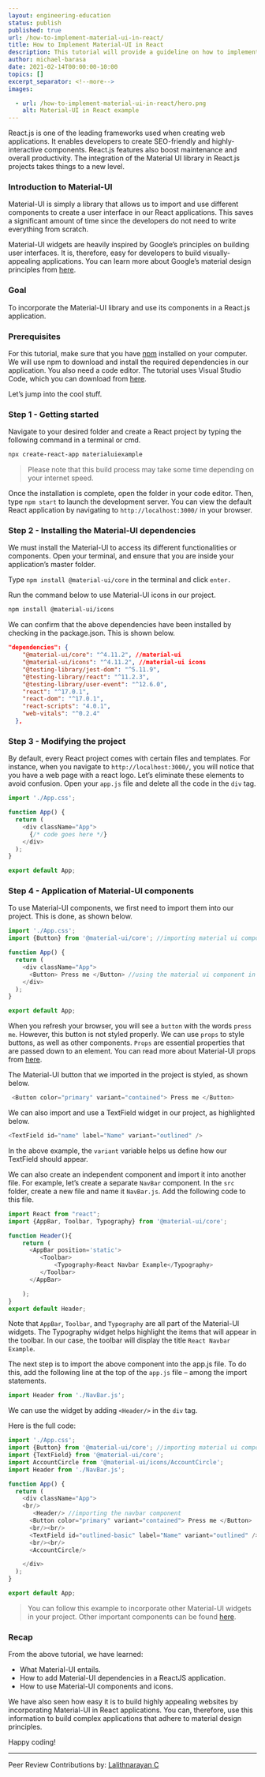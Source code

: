 ```yaml
---
layout: engineering-education
status: publish
published: true
url: /how-to-implement-material-ui-in-react/
title: How to Implement Material-UI in React
description: This tutorial will provide a guideline on how to implement material ui in react applications. Material-UI is a simple library that allows developers to import and use different components to create a user interface in react applications.
author: michael-barasa
date: 2021-02-14T00:00:00-10:00
topics: []
excerpt_separator: <!--more-->
images:

  - url: /how-to-implement-material-ui-in-react/hero.png
    alt: Material-UI in React example
---
```

React.js is one of the leading frameworks used when creating web applications. It enables developers to create SEO-friendly and highly-interactive components. React.js features also boost maintenance and overall productivity. The integration of the Material UI library in React.js projects takes things to a new level.
<!--more-->
### Introduction to Material-UI
Material-UI is simply a library that allows us to import and use different components to create a user interface in our React applications. This saves a significant amount of time since the developers do not need to write everything from scratch. 

Material-UI widgets are heavily inspired by Google’s principles on building user interfaces. It is, therefore, easy for developers to build visually-appealing applications. You can learn more about Google’s material design principles from [here](https://material.io/design/introduction#principles).

### Goal
To incorporate the Material-UI library and use its components in a React.js application.

### Prerequisites
For this tutorial, make sure that you have [npm](https://www.npmjs.com/) installed on your computer. We will use npm to download and install the required dependencies in our application. You also need a code editor. The tutorial uses Visual Studio Code, which you can download from [here](https://code.visualstudio.com/).

Let’s jump into the cool stuff.

### Step 1 - Getting started
Navigate to your desired folder and create a React project by typing the following command in a terminal or cmd.

```bash
npx create-react-app materialuiexample
```

> Please note that this build process may take some time depending on your internet speed.

Once the installation is complete, open the folder in your code editor. Then, type `npm start` to launch the development server. You can view the default React application by navigating to `http://localhost:3000/` in your browser.

### Step 2 - Installing the Material-UI dependencies
We must install the Material-UI to access its different functionalities or components. Open your terminal, and ensure that you are inside your application’s master folder.

Type `npm install @material-ui/core` in the terminal and click `enter.` 

Run the command below to use Material-UI icons in our project.

```bash
npm install @material-ui/icons
```

We can confirm that the above dependencies have been installed by checking in the package.json. This is shown below.

```JSON
"dependencies": {
    "@material-ui/core": "^4.11.2", //material-ui
    "@material-ui/icons": "^4.11.2", //material-ui icons
    "@testing-library/jest-dom": "^5.11.9",
    "@testing-library/react": "^11.2.3",
    "@testing-library/user-event": "^12.6.0",
    "react": "^17.0.1",
    "react-dom": "^17.0.1",
    "react-scripts": "4.0.1",
    "web-vitals": "^0.2.4"
  },
```

### Step 3 - Modifying the project
By default, every React project comes with certain files and templates. For instance, when you navigate to `http://localhost:3000/`, you will notice that you have a web page with a react logo. Let’s eliminate these elements to avoid confusion.
Open your `app.js` file and delete all the code in the `div` tag.

```javascript
import './App.css';

function App() {
  return (
    <div className="App">
      {/* code goes here */}
    </div>
  );
}

export default App;
```

### Step 4 - Application of Material-UI components
To use Material-UI components, we first need to import them into our project. This is done, as shown below.

```javascript
import './App.css';
import {Button} from '@material-ui/core'; //importing material ui component

function App() {
  return (
    <div className="App">
      <Button> Press me </Button> //using the material ui component in our project
    </div>
  );
}

export default App;
```

When you refresh your browser, you will see a `button` with the words `press me`. However, this button is not styled properly. 
We can use `props` to style buttons, as well as other components. `Props` are essential properties that are passed down to an element. You can read more about Material-UI props from [here]( https://material-ui.com/api/).

The Material-UI button that we imported in the project is styled, as shown below.

```javascript
 <Button color="primary" variant="contained"> Press me </Button> 
```
We can also import and use a TextField widget in our project, as highlighted below.

```javascript
<TextField id="name" label="Name" variant="outlined" />
```
In the above example, the `variant` variable helps us define how our TextField should appear.

We can also create an independent component and import it into another file. For example, let’s create a separate `NavBar` component.
In the `src` folder, create a new file and name it `NavBar.js`. Add the following code to this file.

```javascript
import React from "react";
import {AppBar, Toolbar, Typography} from '@material-ui/core';

function Header(){
    return (
      <AppBar position='static'>
         <Toolbar>
             <Typography>React Navbar Example</Typography>
         </Toolbar>
      </AppBar>

    );
}
export default Header;
```

Note that `AppBar`, `Toolbar`, and `Typography` are all part of the Material-UI widgets. The Typography widget helps highlight the items that will appear in the toolbar. In our case, the toolbar will display the title `React Navbar Example`.

The next step is to import the above component into the app.js file. To do this, add the following line at the top of the `app.js` file – among the import statements.

```javascript
import Header from './NavBar.js';
```

We can use the widget by adding `<Header/>` in the `div` tag.

Here is the full code:

```javascript
import './App.css';
import {Button} from '@material-ui/core'; //importing material ui component
import {TextField} from '@material-ui/core';
import AccountCircle from '@material-ui/icons/AccountCircle';
import Header from './NavBar.js';

function App() {
  return (
    <div className="App">
    <br/>
       <Header/> //importing the navbar component
      <Button color="primary" variant="contained"> Press me </Button> 
      <br/><br/>
      <TextField id="outlined-basic" label="Name" variant="outlined" />
      <br/><br/>
      <AccountCircle/>

    </div>
  );
}

export default App;
```

> You can follow this example to incorporate other Material-UI widgets in your project. Other important components can be found [here](https://material-ui.com/components/).

### Recap
From the above tutorial, we have learned:

- What Material-UI entails.
- How to add Material-UI dependencies in a ReactJS application.
- How to use Material-UI components and icons. 

We have also seen how easy it is to build highly appealing websites by incorporating Material-UI in React applications. You can, therefore, use this information to build complex applications that adhere to material design principles.

Happy coding!

---
Peer Review Contributions by: [Lalithnarayan C](/authors/lalithnarayan-c/)

